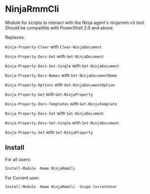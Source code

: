 # NinjaRmmCli

Module for scripts to interact with the Ninja agent's ninjarmm-cli tool.
Should be compatible with PowerShell 2.0 and above.

Replaces:

`Ninja-Property-Clear` with `Clear-NinjaDocument`

`Ninja-Property-Docs-Get` with `Get-NinjaDocument`

`Ninja-Property-Docs-Get-Single` with `Get-NinjaDocument`

`Ninja-Property-Docs-Names` with `Get-NinjaDocumentName`

`Ninja-Property-Options` with `Get-NinjaDocumentOption`

`Ninja-Property-Get` with `Get-NinjaProperty`

`Ninja-Property-Docs-Templates` with `Get-NinjaTemplate`

`Ninja-Property-Docs-Set` with `Set-NinjaDocument`

`Ninja-Property-Docs-Set-Single` with `Set-NinjaDocument`

`Ninja-Property-Set` with `Set-NinjaProperty`

## Install

For all users:

```powershell
Install-Module -Name NinjaRmmCli
```

For Current user:

```powershell
Install-Module -Name NinjaRmmCli -Scope CurrentUser
```

